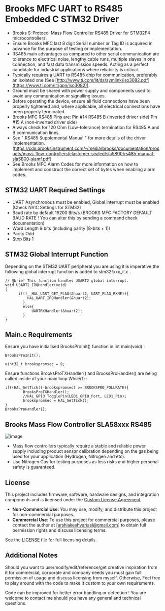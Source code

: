 # Brooks MFC UART to RS485 Embedded C STM32 Driver
- Brooks S-Protocol Mass Flow Controller RS485 Driver for STM32F4 microcontrollers. 
- Ensure Brooks MFC last 8 digit Serial number or Tag ID is acquired in advance for the purpose of testing or implementation.
- RS485 main advantages as compared to other serial communication are tolerance to electrical noise, lengthy cable runs, multiple slaves in one connection, and fast data transmission speeds. Acting as a perfect candidate for industrial applications where reliability is critical.
- Typically requires a UART to RS485 chip for communication, preferably an isolated one (See [http://www.ti.com/lit/ds/symlink/iso3082.pdf](https://www.ti.com/lit/gpn/iso3082)).
- Ground must be shared with power supply and components used to avoid any communication or signalling issues.
- Before operating the device, ensure all fluid connections have been properly tightened and, where applicable, all electrical connections have been properly terminated.
- Brooks MFC RS485 Pins are: Pin #14 RS485 B (inverted driver side) Pin #15  A (non-inverted driver side)
- Always check for 120 Ohm (Low-tolerance) termination for RS485 A and B communication lines.
- See " RS485 Supplemental Manual " for more details of the driver implementation. (https://cdn.brooksinstrument.com/-/media/brooks/documentation/products/mass-flow-controllers/elastomer-sealed/sla5800/rs485-manual-sla5800-slamf.pdf)
- See Brooks MFC Alarm Codes for more information on how to implement and construct the correct set of bytes when enabling alarm codes.

## STM32 UART Required Settings
- UART Asynchronous must be enabled, Global interrupt must be enabled (Check NVIC Settings for STM32)
- Baud rate by default 19200 Bits/s (BROOKS MFC FACTORY DEFAULT BAUD RATE ! You can alter this by sending a command check documentation)
- Word Length 9 bits (including parity [8-bits + 1])
- Parity Odd
- Stop Bits 1

## STM32 Global Interrupt Function
Depending on the STM32 UART peripheral you are using it is imperative the following global interrupt function is added to stm32fxxx_it.c . 
	
 	// @brief This function handles USART2 global interrupt.
	void USART2_IRQHandler(void)
	{
		  if(!__HAL_UART_GET_FLAG(&huart2, UART_FLAG_RXNE)){
			  HAL_UART_IRQHandler(&huart2);
			}
			else{
				UARTRXHandler(&huart2);
			}
	}

	
## Main.c Requirements

Ensure you have initialised BrooksProInit() function in int main(void) :

	BrooksProInit();
 
 	uint32_t brookspromsec = 0;

Ensure functions BrooksProTXHandler() and BrooksProHandler() are being called inside of your main loop While(1) :

	if((HAL_GetTick()-brookspromsec) >= BROOKSPRO_POLLRATE){
			BrooksProTXHandler();
			//HAL_GPIO_TogglePin(LED1_GPIO_Port, LED1_Pin);
			brookspromsec = HAL_GetTick();
	}
	BrooksProHandler();
## Brooks Mass Flow Controller SLA58xxx RS485
  ![image](https://github.com/user-attachments/assets/c9ef4fb1-7d61-4363-b887-fa022184e216)

- Mass flow controllers typically require a stable and reliable power supply including product sensor calibration depending on the gas being used for your application (Hydrogen, Nitrogen and etc).
- Use Nitrogen Gas for testing purposes as less risks and higher personal safety is guaranteed. 

## License

This project includes firmware, software, hardware designs, and integration components and is licensed under the [Custom License Agreement](./LICENSE).

- **Non-Commercial Use**: You may use, modify, and distribute this project for non-commercial purposes.
- **Commercial Use**: To use this project for commercial purposes, please contact the author at [arshiakeshvariasl@gmail.com] to obtain full permission rights and discuss licensing terms.

See the [LICENSE](./LICENSE) file for full licensing details.

## Additional Notes
Should you want to use/modify/edit/reference/get creative inspiration from it for commercial, corporate and company needs you must gain full permission of usage and discuss licensing from myself. Otherwise, Feel free to play around with the code to make it custom to your own requirements. 

Code can be improved for better error handling or detection !
You are welcome to contact me should you have any general and technical questions.
